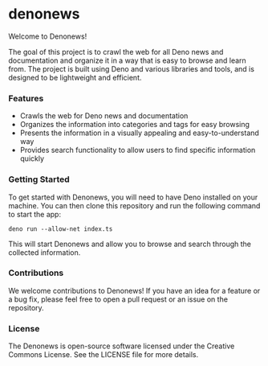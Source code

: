 # denonews

Welcome to Denonews!

The goal of this project is to crawl the web for all Deno news and documentation and organize it in a way that is easy to browse and learn from. The project is built using Deno and various libraries and tools, and is designed to be lightweight and efficient.

### Features

- Crawls the web for Deno news and documentation
- Organizes the information into categories and tags for easy browsing
- Presents the information in a visually appealing and easy-to-understand way
- Provides search functionality to allow users to find specific information quickly

### Getting Started

To get started with Denonews, you will need to have Deno installed on your machine. You can then clone this repository and run the following command to start the app:

```
deno run --allow-net index.ts
```

This will start Denonews and allow you to browse and search through the collected information.

### Contributions

We welcome contributions to Denonews! If you have an idea for a feature or a bug fix, please feel free to open a pull request or an issue on the repository.

### License

The Denonews is open-source software licensed under the Creative Commons License. See the LICENSE file for more details.